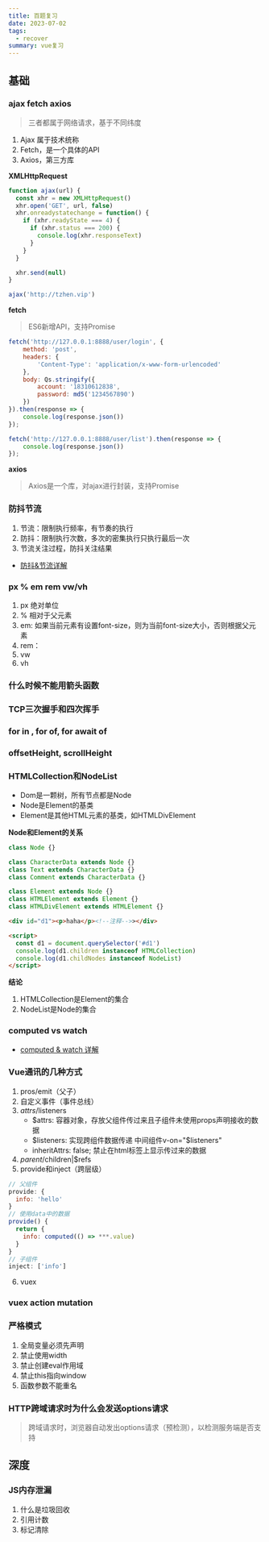 ```yaml
---
title: 百题复习
date: 2023-07-02
tags:
  - recover
summary: vue复习
---
```


## 基础
### ajax fetch axios
> 三者都属于网络请求，基于不同纬度
1. Ajax 属于技术统称
2. Fetch，是一个具体的API
3. Axios，第三方库

**XMLHttpRequest**
```js
function ajax(url) {
  const xhr = new XMLHttpRequest()
  xhr.open('GET', url, false)
  xhr.onreadystatechange = function() {
    if (xhr.readyState === 4) {
      if (xhr.status === 200) {
        console.log(xhr.responseText)
      }
    }
  }

  xhr.send(null)
}

ajax('http://tzhen.vip')
```

**fetch**
> ES6新增API，支持Promise
```js
fetch('http://127.0.0.1:8888/user/login', {
    method: 'post',
    headers: {
        'Content-Type': 'application/x-www-form-urlencoded'
    },
    body: Qs.stringify({
        account: '18310612838',
        password: md5('1234567890')
    })
}).then(response => {
    console.log(response.json())
});

fetch('http://127.0.0.1:8888/user/list').then(response => {
    console.log(response.json())
});
```

**axios**
> Axios是一个库，对ajax进行封装，支持Promise

### 防抖节流
1. 节流：限制执行频率，有节奏的执行
2. 防抖：限制执行次数，多次的密集执行只执行最后一次
3. 节流关注过程，防抖关注结果
* [防抖&节流详解](/js/2022/11/27/debounce-throttle/)

### px % em rem vw/vh
1. px 绝对单位
2. % 相对于父元素
3. em: 如果当前元素有设置font-size，则为当前font-size大小，否则根据父元素
4. rem：
5. vw
6. vh 

### 什么时候不能用箭头函数
### TCP三次握手和四次挥手
### for in , for of, for await of
### offsetHeight, scrollHeight

### HTMLCollection和NodeList
* Dom是一颗树，所有节点都是Node
* Node是Element的基类
* Element是其他HTML元素的基类，如HTMLDivElement

**Node和Element的关系**
```js
class Node {}

class CharacterData extends Node {}
class Text extends CharacterData {}
class Comment extends CharacterData {}

class Element extends Node {}
class HTMLElement extends Element {}
class HTMLDivElement extends HTMLElement {}
```

```html
<div id="d1"><p>haha</p><!--注释-->></div>

<script>
  const d1 = document.querySelector('#d1')
  console.log(d1.children instanceof HTMLCollection)
  console.log(d1.childNodes instanceof NodeList)
</script>
```

**结论**
1. HTMLCollection是Element的集合
2. NodeList是Node的集合

### computed vs watch
* [computed & watch 详解](/vue/2023/01/29/base/#computed-watch)

### Vue通讯的几种方式
1. pros/emit（父子）
2. 自定义事件（事件总线）
3. $attrs/$listeners
    - $attrs: 容器对象，存放父组件传过来且子组件未使用props声明接收的数据
    - $listeners: 实现跨组件数据传递 中间组件v-on="$listeners"
    - inheritAttrs: false; 禁止在html标签上显示传过来的数据
4. $parent/$children|$refs
5. provide和inject（跨层级）
```js
// 父组件
provide: {
  info: 'hello'
}
// 使用data中的数据
provide() {
  return {
    info: computed(() => ***.value)
  }
}
// 子组件
inject: ['info']
```
6. vuex

### vuex action mutation

### 严格模式
1. 全局变量必须先声明
2. 禁止使用width
3. 禁止创建eval作用域
4. 禁止this指向window
5. 函数参数不能重名

### HTTP跨域请求时为什么会发送options请求
> 跨域请求时，浏览器自动发出options请求（预检测），以检测服务端是否支 持

## 深度
### JS内存泄漏
1. 什么是垃圾回收
2. 引用计数
3. 标记清除 